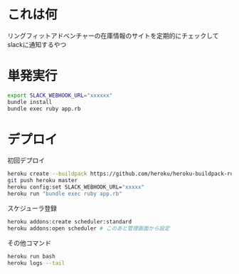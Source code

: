 # これは何
リングフィットアドベンチャーの在庫情報のサイトを定期的にチェックしてslackに通知するやつ

# 単発実行

```sh
export SLACK_WEBHOOK_URL="xxxxxx"
bundle install
bundle exec ruby app.rb
```

# デプロイ


初回デプロイ

```sh
heroku create --buildpack https://github.com/heroku/heroku-buildpack-ruby.git
git push heroku master
heroku config:set SLACK_WEBHOOK_URL="xxxxx"
heroku run "bundle exec ruby app.rb"
```

スケジューラ登録

```sh
heroku addons:create scheduler:standard
heroku addons:open scheduler # このあと管理画面から設定
```

その他コマンド

```sh
heroku run bash
heroku logs --tail
```
